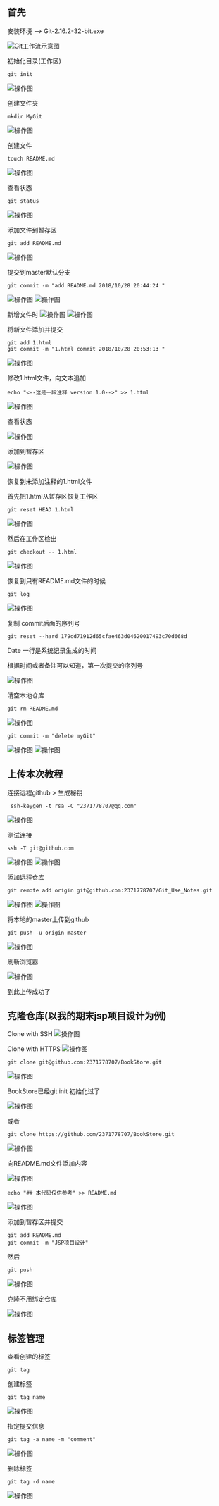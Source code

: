 ## 首先

安装环境 —>  Git-2.16.2-32-bit.exe

<img src="images/1.png" alt="Git工作流示意图">

初始化目录(工作区)
	
	git init

<img src="images/2.png" alt="操作图">

创建文件夹

	mkdir MyGit
<img src="images/3.png" alt="操作图">

创建文件
		
	touch README.md
<img src="images/4.png" alt="操作图">


查看状态

	git status

<img src="images/5.png" alt="操作图">

添加文件到暂存区

	git add README.md

<img src="images/6.png" alt="操作图">

提交到master默认分支

	git commit -m "add README.md 2018/10/28 20:44:24 "

<img src="images/7.png" alt="操作图">
<img src="images/8.png" alt="操作图">

新增文件时
<img src="images/9.png" alt="操作图">
<img src="images/10.png" alt="操作图">

将新文件添加并提交

	git add 1.html
	git commit -m "1.html commit 2018/10/28 20:53:13 "
<img src="images/11.png" alt="操作图">


修改1.html文件，向文本追加

	echo "<--这是一段注释 version 1.0-->" >> 1.html

<img src="images/12.png" alt="操作图">


查看状态

<img src="images/13.png" alt="操作图">

添加到暂存区

<img src="images/14.png" alt="操作图">


恢复到未添加注释的1.html文件

首先把1.html从暂存区恢复工作区

	git reset HEAD 1.html
<img src="images/15.png" alt="操作图">

然后在工作区检出

	git checkout -- 1.html

<img src="images/16.png" alt="操作图">



恢复到只有README.md文件的时候

	git log

<img src="images/17.png" alt="操作图">

复制 commit后面的序列号

	git reset --hard 179dd71912d65cfae463d04620017493c70d668d

Date 一行是系统记录生成的时间

根据时间或者备注可以知道，第一次提交的序列号

<img src="images/18.png" alt="操作图">


清空本地仓库

	git rm README.md

<img src="images/19.png" alt="操作图">

	git commit -m "delete myGit"

<img src="images/20.png" alt="操作图">
<img src="images/21.png" alt="操作图">




## 上传本次教程


连接远程github > 生成秘钥

	 ssh-keygen -t rsa -C "2371778707@qq.com"

<img src="images/22.png" alt="操作图">

测试连接

	ssh -T git@github.com

<img src="images/23.png" alt="操作图">
<img src="images/24.png" alt="操作图">

添加远程仓库

	git remote add origin git@github.com:2371778707/Git_Use_Notes.git
<img src="images/25.png" alt="操作图">
<img src="images/26.png" alt="操作图">


将本地的master上传到github

	git push -u origin master

<img src="images/27.png" alt="操作图">


刷新浏览器

<img src="images/28.png" alt="操作图">

到此上传成功了


## 克隆仓库(以我的期末jsp项目设计为例)
Clone with SSH
<img src="images/29.png" alt="操作图">

Clone with HTTPS
<img src="images/30.png" alt="操作图">


	git clone git@github.com:2371778707/BookStore.git
<img src="images/31.png" alt="操作图">

BookStore已经git init 初始化过了

<img src="images/32.png" alt="操作图">


或者
	
	git clone https://github.com/2371778707/BookStore.git

<img src="images/33.png" alt="操作图">

向README.md文件添加内容

<img src="images/34.png" alt="操作图">
	
	echo "## 本代码仅供参考" >> README.md

<img src="images/35.png" alt="操作图">

添加到暂存区并提交
	
	git add README.md
	git commit -m "JSP项目设计"	

然后

	git push

<img src="images/36.png" alt="操作图">

克隆不用绑定仓库

<img src="images/37.png" alt="操作图">


## 标签管理
查看创建的标签

	git tag

创建标签

	git tag name

<img src="images/38.png" alt="操作图">

指定提交信息

	git tag -a name -m "comment"

<img src="images/39.png" alt="操作图">


删除标签

	git tag -d name

<img src="images/40.png" alt="操作图">
